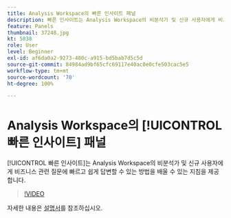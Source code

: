 ```yaml
---
title: Analysis Workspace의 빠른 인사이트 패널
description: 빠른 인사이트는 Analysis Workspace의 비분석가 및 신규 사용자에게 비즈니스 관련 질문에 빠르고 쉽게 답변할 수 있는 방법을 배울 수 있는 지침을 제공합니다.
feature: Panels
thumbnail: 37248.jpg
kt: 5838
role: User
level: Beginner
exl-id: af6da0a2-9273-480c-a915-bd5bab7d5c5d
source-git-commit: 84984ad9bf65cfc69117e40ac0e0cfe503cac5e5
workflow-type: tm+mt
source-wordcount: '70'
ht-degree: 100%

---
```


# Analysis Workspace의 [!UICONTROL 빠른 인사이트] 패널

[!UICONTROL 빠른 인사이트]는 Analysis Workspace의 비분석가 및 신규 사용자에게 비즈니스 관련 질문에 빠르고 쉽게 답변할 수 있는 방법을 배울 수 있는 지침을 제공합니다.

>[!VIDEO](https://video.tv.adobe.com/v/37248/?quality=12&learn=on)

자세한 내용은 [설명서](https://experienceleague.adobe.com/docs/analytics/analyze/analysis-workspace/panels/quickinsight.html)를 참조하십시오.
